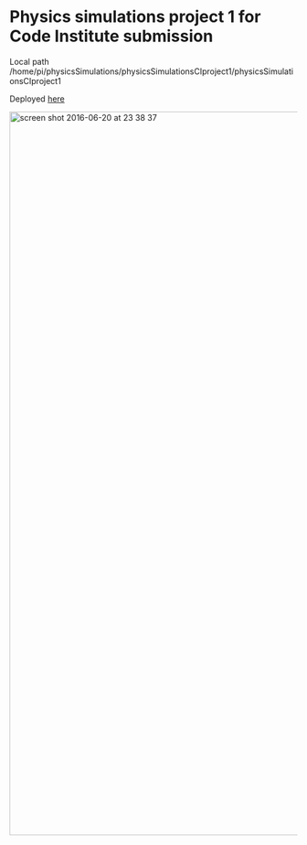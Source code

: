 # Physics simulations project 1 for Code Institute submission

Local path /home/pi/physicsSimulations/physicsSimulationsCIproject1/physicsSimulationsCIproject1

Deployed [here](https://shanegibney.github.io/physicsSimulationsCIproject1/)
 
 <img width="1266" alt="screen shot 2016-06-20 at 23 38 37" src="https://cloud.githubusercontent.com/assets/17167992/16969493/2844ce90-4e0d-11e6-93a9-216f805bd29a.png">
